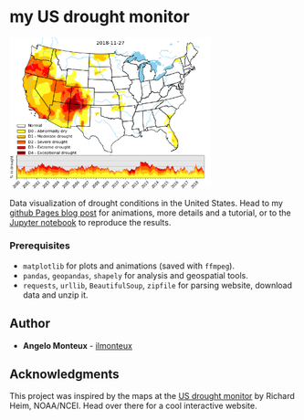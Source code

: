 # my US drought monitor

<img src="US_drought_20181127_timeseries.png" alt="2016 US state map"  width="70%">

Data visualization of drought conditions in the United States. Head to my [github Pages blog post](https://ilmonteux.github.io/2018/12/03/drought-maps.html) for animations, more details and a tutorial, or to the [Jupyter notebook](drought%20maps.ipynb) to reproduce the results.



### Prerequisites
- `matplotlib` for plots and animations (saved with `ffmpeg`).
- `pandas`, `geopandas`, `shapely` for analysis and geospatial tools.
- `requests`, `urllib`, `BeautifulSoup`, `zipfile` for parsing website, download data and unzip it.

## Author
* **Angelo Monteux** - [ilmonteux](https://github.com/ilmonteux)

## Acknowledgments
This project was inspired by the maps at the [US drought monitor](https://droughtmonitor.unl.edu/) by  Richard Heim, NOAA/NCEI. Head over there for a cool interactive website.

